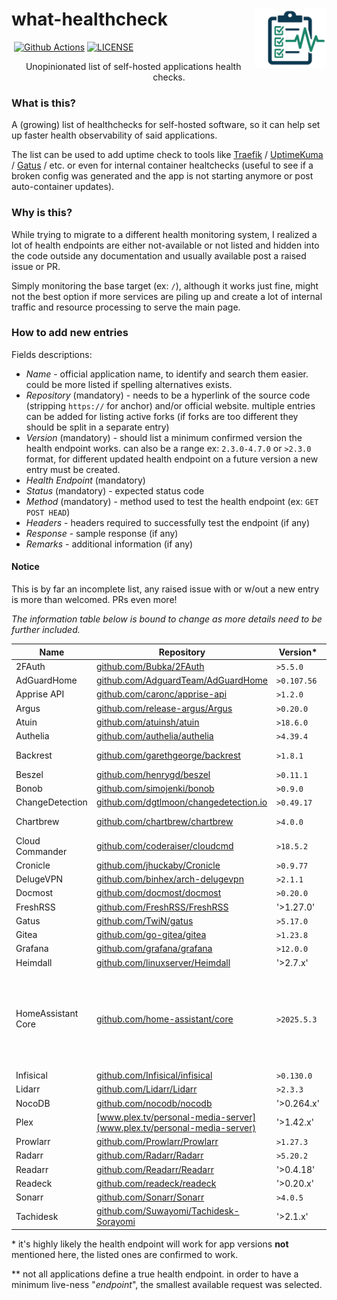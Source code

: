 # what-healthcheck <img src="assets/image/what-healthcheck-logo.png" alt="what-healthcheck-logo" title="feishin" align="right" height="95px" />

<p align="left">
   <img src="https://img.shields.io/badge/PRs-welcome-brightgreen.svg?style=flat" alt="">
   <a href="https://github.com/peterbuga/what-healthcheck/actions"><img src="https://img.shields.io/github/actions/workflow/status/peterbuga/what-healthcheck/pages/pages-build-deployment" alt="Github Actions"></a>
   <a href="https://github.com/peterbuga/what-healthcheck/blob/master/LICENSE"><img src="https://img.shields.io/github/license/peterbuga/what-healthcheck.svg" alt="LICENSE"></a>
</p>

<p align="center">Unopinionated list of self-hosted applications health checks.</p>

### What is this?

A (growing) list of healthchecks for self-hosted software, so it can help set up faster health observability of said applications.

The list can be used to add uptime check to tools like [Traefik](https://traefik.io/) / [UptimeKuma](https://uptimekuma.org/) / [Gatus](https://gatus.io/) / etc. or even for internal container healtchecks (useful to see if a broken config was generated and the app is not starting anymore or post auto-container updates).

### Why is this?

While trying to migrate to a different health monitoring system, I realized a lot of health endpoints are either not-available or not listed and hidden into the code outside any documentation and usually available post a raised issue or PR.

Simply monitoring the base target (ex: `/`), although it works just fine, might not the best option if more services are piling up and create a lot of internal traffic and resource processing to serve the main page.

### How to add new entries

Fields descriptions:

- _Name_ - official application name, to identify and search them easier. could be more listed if spelling alternatives exists.
- _Repository_ (mandatory) - needs to be a hyperlink of the source code (stripping `https://` for anchor) and/or official website. multiple entries can be added for listing active forks (if forks are too different they should be split in a separate entry)
- _Version_ (mandatory) - should list a minimum confirmed version the health endpoint works. can also be a range ex: `2.3.0-4.7.0` or `>2.3.0` format, for different updated health endpoint on a future version a new entry must be created.
- _Health Endpoint_ (mandatory)
- _Status_ (mandatory) - expected status code
- _Method_ (mandatory) - method used to test the health endpoint (ex: `GET POST HEAD`)
- _Headers_ - headers required to successfully test the endpoint (if any)
- _Response_ - sample response (if any)
- _Remarks_ - additional information (if any)

#### Notice

This is by far an incomplete list, any raised issue with or w/out a new entry is more than welcomed. PRs even more!

_The information table below is bound to change as more details need to be further included._

| Name               | Repository                                                                               | Version\*   | Health Endpoint\*\*      | Status | Method | Headers                         | Remarks                                                                    |
| ------------------ | ---------------------------------------------------------------------------------------- | ----------- | ------------------------ | ------ | ------ | ------------------------------- | -------------------------------------------------------------------------- |
| 2FAuth             | [github.com/Bubka/2FAuth](https://github.com/Bubka/2FAuth)                               | `>5.5.0`    | `/up`                    | 200    | GET    |                                 |                                                                            |
| AdGuardHome        | [github.com/AdguardTeam/AdGuardHome](https://github.com/AdguardTeam/AdGuardHome)         | `>0.107.56` | `/control/status`        | 200    | GET    |                                 |                                                                            |
| Apprise API        | [github.com/caronc/apprise-api](https://github.com/caronc/apprise-api)                   | `>1.2.0`    | `/status`                | 200    | GET    |                                 |                                                                            |
| Argus              | [github.com/release-argus/Argus](https://github.com/release-argus/Argus)                 | `>0.20.0`   | `/api/v1/healthcheck`    | 200    | GET    |                                 |                                                                            |
| Atuin              | [github.com/atuinsh/atuin](https://github.com/atuinsh/atuin)                             | `>18.6.0`   | `/healthz`               | 200    | GET    |                                 |                                                                            |
| Authelia           | [github.com/authelia/authelia](https://github.com/authelia/authelia)                     | `>4.39.4`   | `/api/health`            | 200    | GET    |                                 |                                                                            |
| Backrest           | [github.com/garethgeorge/backrest](https://github.com/garethgeorge/backrest)             | `>1.8.1`    | `/v1.Backrest/GetConfig` | 200    | POST   | content-type: application/proto |                                                                            |
| Beszel             | [github.com/henrygd/beszel](https://github.com/henrygd/beszel)                           | `>0.11.1`   | `/api/health`            | 200    | GET    |                                 |                                                                            |
| Bonob              | [github.com/simojenki/bonob](https://github.com/simojenki/bonob)                         | `>0.9.0`    | `/ws/sonos`              | 200    | GET    |                                 |                                                                            |
| ChangeDetection    | [github.com/dgtlmoon/changedetection.io](https://github.com/dgtlmoon/changedetection.io) | `>0.49.17`  | `/api/v1/systeminfo`     | 200    | GET    |                                 |                                                                            |
| Chartbrew          | [github.com/chartbrew/chartbrew](https://github.com/chartbrew/chartbrew)                 | `>4.0.0`    | `/update`                | 200    | GET    |                                 | for API component                                                          |
| Cloud Commander    | [github.com/coderaiser/cloudcmd](https://github.com/coderaiser/cloudcmd)                 | `>18.5.2`   | `/manifest.json`         | 200    | GET    |                                 |                                                                            |
| Cronicle           | [github.com/jhuckaby/Cronicle](https://github.com/jhuckaby/Cronicle)                     | `>0.9.77`   | `/api/app/ping`          | 200    | GET    |                                 |                                                                            |
| DelugeVPN          | [github.com/binhex/arch-delugevpn](https://github.com/binhex/arch-delugevpn)             | `>2.1.1`    | `/images/s.gif`          | 200    | GET    |                                 |                                                                            |
| Docmost            | [github.com/docmost/docmost](https://github.com/docmost/docmost)                         | `>0.20.0`   | `/api/health`            | 200    | GET    |                                 |                                                                            |
| FreshRSS           | [github.com/FreshRSS/FreshRSS](github.com/FreshRSS/FreshRSS)                             | '>1.27.0'   | '/api/fever.php?api'     | 200    | GET    |                                 |                                                                            |
| Gatus              | [github.com/TwiN/gatus](https://github.com/TwiN/gatus)                                   | `>5.17.0`   | `/health`                | 200    | GET    |                                 |                                                                            |
| Gitea              | [github.com/go-gitea/gitea](https://github.com/go-gitea/gitea)                           | `>1.23.8`   | `/api/healthz`           | 200    | GET    |                                 |                                                                            |
| Grafana            | [github.com/grafana/grafana](https://github.com/grafana/grafana)                         | `>12.0.0`   | `/api/health`            | 200    | GET    |                                 |                                                                            |
| Heimdall           | [github.com/linuxserver/Heimdall](github.com/linuxserver/Heimdall)                       | '>2.7.x'    | '/health'                | 200    | GET    |                                 |                                                                            |
| HomeAssistant Core | [github.com/home-assistant/core](https://github.com/home-assistant/core)                 | `>2025.5.3` | `/api/`                  | 401    | GET    |                                 | no real live-endpoint. one could create an empty API webhook to return 200 |
| Infisical          | [github.com/Infisical/infisical](https://github.com/Infisical/infisical)                 | `>0.130.0`  | `/api/status`            | 200    | GET    |                                 |                                                                            |
| Lidarr             | [github.com/Lidarr/Lidarr](https://github.com/Lidarr/Lidarr)                             | `>2.3.3`    | `/ping`                  | 200    | GET    |                                 |                                                                            |
| NocoDB             | [github.com/nocodb/nocodb](github.com/nocodb/nocodb)                                     | '>0.264.x'  | '/api/v1/health'         | 200    | GET    |                                 |                                                                            |
| Plex               | [www.plex.tv/personal-media-server](www.plex.tv/personal-media-server)                   | '>1.42.x'   | '/identity'              | 200    | GET    |                                 |                                                                            |
| Prowlarr           | [github.com/Prowlarr/Prowlarr](https://github.com/Prowlarr/Prowlarr)                     | `>1.27.3`   | `/ping`                  | 200    | GET    |                                 |                                                                            |
| Radarr             | [github.com/Radarr/Radarr](https://github.com/Radarr/Radarr)                             | `>5.20.2`   | `/ping`                  | 200    | GET    |                                 |                                                                            |
| Readarr            | [github.com/Readarr/Readarr](github.com/Readarr/Readarr)                                 | '>0.4.18'   | '/ping'                  | 200    | GET    |                                 |                                                                            |
| Readeck            | [github.com/readeck/readeck](github.com/readeck/readeck)                                 | '>0.20.x'   | '/api/info'              | 200    | GET    |                                 |                                                                            |
| Sonarr             | [github.com/Sonarr/Sonarr](https://github.com/Sonarr/Sonarr)                             | `>4.0.5`    | `/ping`                  | 200    | GET    |                                 |                                                                            |
| Tachidesk          | [github.com/Suwayomi/Tachidesk-Sorayomi](github.com/Suwayomi/Tachidesk-Sorayomi)         | '>2.1.x'    | '/api/v1/settings/about' | 200    | GET    |                                 |                                                                            |

\* it's highly likely the health endpoint will work for app versions **not** mentioned here, the listed ones are confirmed to work.

\*\* not all applications define a true health endpoint. in order to have a minimum live-ness "_endpoint_", the smallest available request was selected.
